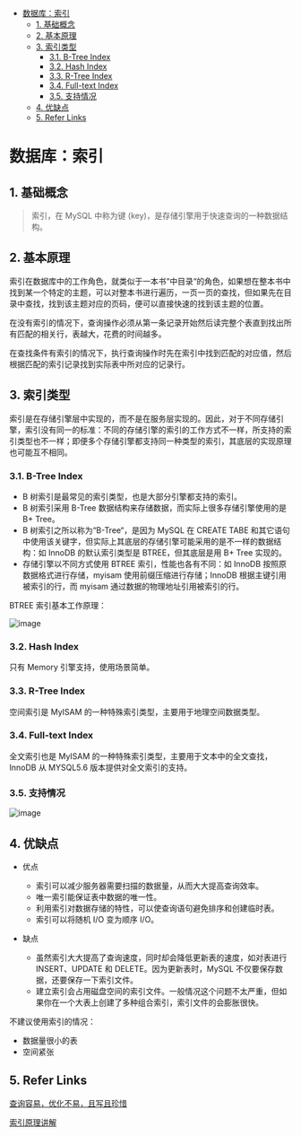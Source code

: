 - [数据库：索引](#)
  - [1. 基础概念](#1)
  - [2. 基本原理](#2)
  - [3. 索引类型](#3)
    - [3.1. B-Tree Index](#31-b-tree-index)
    - [3.2. Hash Index](#32-hash-index)
    - [3.3. R-Tree Index](#33-r-tree-index)
    - [3.4. Full-text Index](#34-full-text-index)
    - [3.5. 支持情况](#35)
  - [4. 优缺点](#4)
  - [5. Refer Links](#5-refer-links)

# 数据库：索引

## 1. 基础概念

> 索引，在 MySQL 中称为键 (key)，是存储引擎用于快速查询的一种数据结构。

## 2. 基本原理

索引在数据库中的工作角色，就类似于一本书“中目录“的角色，如果想在整本书中找到某一个特定的主题，可以对整本书进行遍历，一页一页的查找，但如果先在目录中查找，找到该主题对应的页码，便可以直接快速的找到该主题的位置。

在没有索引的情况下，查询操作必须从第一条记录开始然后读完整个表直到找出所有匹配的相关行，表越大，花费的时间越多。

在查找条件有索引的情况下，执行查询操作时先在索引中找到匹配的对应值，然后根据匹配的索引记录找到实际表中所对应的记录行。

## 3. 索引类型

索引是在存储引擎层中实现的，而不是在服务层实现的。因此，对于不同存储引擎，索引没有同一的标准：不同的存储引擎的索引的工作方式不一样，所支持的索引类型也不一样；即便多个存储引擎都支持同一种类型的索引，其底层的实现原理也可能互不相同。

### 3.1. B-Tree Index

- B 树索引是最常见的索引类型，也是大部分引擎都支持的索引。
- B 树索引采用 B-Tree 数据结构来存储数据，而实际上很多存储引擎使用的是 B+ Tree。
- B 树索引之所以称为“B-Tree“，是因为 MySQL 在 CREATE TABE 和其它语句中使用该关键字，但实际上其底层的存储引擎可能采用的是不一样的数据结构：如 InnoDB 的默认索引类型是 BTREE，但其底层是用 B+ Tree 实现的。
- 存储引擎以不同方式使用 BTREE 索引，性能也各有不同：如 InnoDB 按照原数据格式进行存储，myisam 使用前缀压缩进行存储；InnoDB 根据主键引用被索引的行，而 myisam 通过数据的物理地址引用被索引的行。

BTREE 索引基本工作原理：

![image](http://otaivnlxc.bkt.clouddn.com/jpg/2018/4/30/9d670346bd949f1ff12ad13d736ca7f0.jpg)

### 3.2. Hash Index

只有 Memory 引擎支持，使用场景简单。

### 3.3. R-Tree Index

空间索引是 MyISAM 的一种特殊索引类型，主要用于地理空间数据类型。

### 3.4. Full-text Index

全文索引也是 MyISAM 的一种特殊索引类型，主要用于文本中的全文查找，InnoDB 从 MYSQL5.6 版本提供对全文索引的支持。

### 3.5. 支持情况

![image](http://otaivnlxc.bkt.clouddn.com/jpg/2018/4/30/776d1c7ecb89fcbe16df0cdb37cb79b0.jpg)

## 4. 优缺点

- 优点
  - 索引可以减少服务器需要扫描的数据量，从而大大提高查询效率。
  - 唯一索引能保证表中数据的唯一性。
  - 利用索引对数据存储的特性，可以使查询语句避免排序和创建临时表。
  - 索引可以将随机 I/O 变为顺序 I/O。

- 缺点
  - 虽然索引大大提高了查询速度，同时却会降低更新表的速度，如对表进行 INSERT、UPDATE 和 DELETE。因为更新表时，MySQL 不仅要保存数据，还要保存一下索引文件。
  - 建立索引会占用磁盘空间的索引文件。一般情况这个问题不太严重，但如果你在一个大表上创建了多种组合索引，索引文件的会膨胀很快。

不建议使用索引的情况：
- 数据量很小的表
- 空间紧张

## 5. Refer Links

[查询容易，优化不易，且写且珍惜](https://tech.meituan.com/mysql-index.html)

[索引原理讲解](https://www.cnblogs.com/hustcat/archive/2009/10/28/1591648.html)
